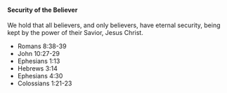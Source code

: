 #### Security of the Believer

We hold that all believers, and only believers, have eternal security, being kept by the power of their Savior, Jesus Christ.

* Romans 8:38-39
* John 10:27-29
* Ephesians 1:13
* Hebrews 3:14
* Ephesians 4:30
* Colossians 1:21-23
